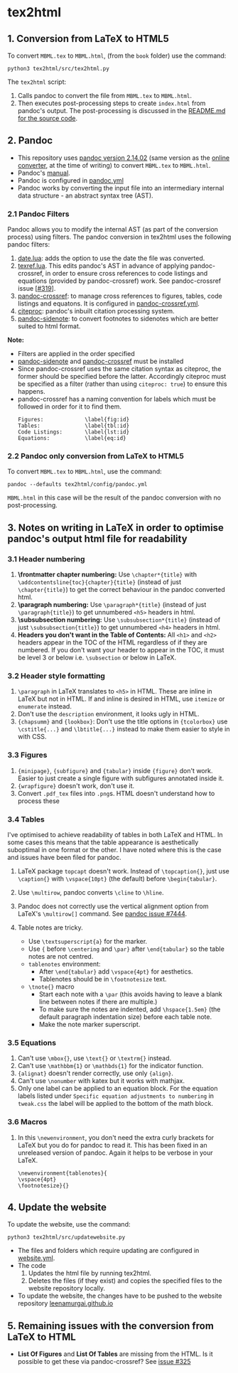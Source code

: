 # tex2html

## 1. Conversion from LaTeX to HTML5

To convert ```MBML.tex``` to ```MBML.html```, (from the ```book``` folder) use the command:

```
python3 tex2html/src/tex2html.py
```

The ```tex2html``` script:
1. Calls pandoc to convert the file from ```MBML.tex``` to ```MBML.html```.
2. Then executes post-processing steps to create ```index.html``` from pandoc's output. The post-processing is discussed in the [README.md for the source code](https://github.com/leenamurgai/leenamurgai.github.io/tree/main/tex2html).

## 2. Pandoc

- This repository uses [pandoc version 2.14.02](https://github.com/jgm/pandoc) (same version as the [online converter](https://pandoc.org/try/), at the time of writing) to convert  ```MBML.tex```  to ```MBML.html```.
- Pandoc's [manual](https://pandoc.org/MANUAL.html).
- Pandoc is configured in [pandoc.yml](https://github.com/leenamurgai/leenamurgai.github.io/tree/master/book/tex2html/config/pandoc.yml)
- Pandoc works by converting the input file into an intermediary internal data structure - an abstract syntax tree (AST).

### 2.1 Pandoc Filters

Pandoc allows you to modify the internal AST (as part of the conversion process) using filters. The pandoc conversion in tex2html uses the following pandoc filters:
1. [date.lua](https://github.com/leenamurgai/leenamurgai.github.io/tree/master/book/tex2html/filters/date.lua): adds the option to use the date the file was converted.
2. [texref.lua](https://github.com/leenamurgai/leenamurgai.github.io/tree/master/book/tex2html/filters/texref.lua). This edits pandoc's AST in advance of applying pandoc-crossref, in order to ensure cross references to code listings and equations (provided by pandoc-crossref) work. See pandoc-crossref issue [[#319](https://github.com/lierdakil/pandoc-crossref/issues/319)].
3. [pandoc-crossref](https://github.com/lierdakil/pandoc-crossref): to manage cross references to figures, tables, code listings and equatons. It is configured in [pandoc-crossref.yml](https://github.com/leenamurgai/leenamurgai.github.io/tree/master/book/tex2html/config/pandoc-crossref.yml).
4. [citeproc](https://pandoc.org/MANUAL.html#citation-rendering): pandoc's inbuilt citation processing system.
5. [pandoc-sidenote](https://github.com/jez/pandoc-sidenote): to convert footnotes to sidenotes which are better suited to html format.

**Note:**
- Filters are applied in the order specified
- [pandoc-sidenote](https://github.com/jez/pandoc-sidenote) and [pandoc-crossref](https://github.com/lierdakil/pandoc-crossref) must be installed
- Since pandoc-crossref uses the same citation syntax as citeproc, the former should be specified before the latter. Accordingly citeproc must be specified as a filter (rather than using ```citeproc: true```) to ensure this happens.
- pandoc-crossref has a naming convention for labels which must be followed in order for it to find them.
  ```
  Figures:             \label{fig:id}
  Tables:              \label{tbl:id}
  Code Listings:       \label{lst:id}
  Equations:           \label{eq:id}
  ```

### 2.2 Pandoc only conversion from LaTeX to HTML5

To convert ```MBML.tex``` to ```MBML.html```, use the command:
```
pandoc --defaults tex2html/config/pandoc.yml
```
```MBML.html``` in this case will be the result of the pandoc conversion with no post-processing.

## 3. Notes on writing in LaTeX in order to optimise pandoc's output html file for readability

### 3.1 Header numbering

1. **\frontmatter chapter numbering:** Use ```\chapter*{title}``` with ```\addcontentsline{toc}{chapter}{title}``` (instead of just ```\chapter{title}```) to get the correct behaviour in the pandoc converted html.
2. **\paragraph numbering:** Use ```\paragraph*{title}``` (instead of just ```\paragraph{title}```) to get unnumbered ```<h5>``` headers in html.
3. **\subsubsection numbering:** Use ```\subsubsection*{title}``` (instead of just ```\subsubsection{title}```) to get unnumbered ```<h4>``` headers in html.
4. **Headers you don't want in the Table of Contents:** All ```<h1>``` and ```<h2>``` headers appear in the TOC of the HTML regardless of if they are numbered. If you don't want your header to appear in the TOC, it must be level 3 or below i.e. ```\subsection``` or below in LaTeX.

### 3.2 Header style formatting

1. ```\paragraph``` in LaTeX translates to ```<h5>``` in HTML. These are inline in LaTeX but not in HTML. If and inline is desired in HTML, use ```itemize``` or ```enumerate```  instead.
2. Don't use the ```description``` environment, it looks ugly in HTML.
3. ```{chapsumm}``` and ```{lookbox}```: Don't use the title options in ```{tcolorbox}``` use ```\cstitle{...}``` and ```\lbtitle{...}``` instead to make them easier to style in with CSS.

### 3.3 Figures

1. ```{minipage}```, ```{subfigure}``` and ```{tabular}``` inside ```{figure}``` don't work. Easier to just create a single figure with subfigures annotated inside it.
2. ```{wrapfigure}``` doesn't work, don't use it.
3. Convert ```.pdf_tex``` files into ```.png```s. HTML doesn't understand how to process these

### 3.4 Tables

I've optimised to achieve readability of tables in both LaTeX and HTML. In some cases this means that the table appearance is aesthetically suboptimal in one format or the other. I have noted where this is the case and issues have been filed for pandoc.

1. LaTeX package ```topcapt``` doesn't work. Instead of ```\topcaption{}```, just use ```\caption{}``` with ```\vspace{10pt}``` (the default) before ```\begin{tabular}```.
2. Use ```\multirow```, pandoc converts ```\cline``` to ```\hline```.
3. Pandoc does not correctly use the vertical alignment option from LaTeX's ```\multirow[]``` command. See [pandoc issue #7444](https://github.com/jgm/pandoc/issues/7444).

4. Table notes are tricky.
   - Use ```\textsuperscript{a}``` for the marker.
   - Use ```{``` before ```\centering``` and ```\par}``` after ```\end{tabular}``` so the table notes are not centred.
   - ```tablenotes``` environment:
     - After ```\end{tabular}``` add ```\vspace{4pt}``` for aesthetics.
     - Tablenotes should be in ```\footnotesize``` text.
   - ```\tnote{}``` macro
     - Start each note with a ```\par``` (this avoids having to leave a blank line between notes if there are multiple.)
     - To make sure the notes are indented, add ```\hspace{1.5em}``` (the default paragraph indentation size) before each table note.
     - Make the note marker superscript.

### 3.5 Equations

1. Can't use ```\mbox{}```, use ```\text{}``` or ```\textrm{}``` instead.
2. Can't use ```\mathbbm{1}``` or ```\mathbds{1}``` for the indicator function.
5. ```{alignat}``` doesn't render correctly, use only ```{align}```.
3. Can't use ```\nonumber``` with katex but it works with mathjax.
4. Only one label can be applied to an equation block. For the equation labels listed under ```Specific equation adjustments to numbering``` in ```tweak.css``` the label will be applied to the bottom of the math block.

### 3.6 Macros

1. In this ```\newenvironment```, you don't need the extra curly brackets for LaTeX but you do for pandoc to read it. This has been fixed in an unreleased version of pandoc. Again it helps to be verbose in your LaTeX.
   ```
   \newenvironment{tablenotes}{
   \vspace{4pt}
   \footnotesize}{}
   ```
## 4. Update the website

To update the website, use the command:
```
python3 tex2html/src/updatewebsite.py
```

- The files and folders which require updating are configured in [website.yml](https://github.com/leenamurgai/leenamurgai.github.io/tree/master/book/tex2html/config/wesite.yml).
- The code
  1. Updates the html file by running tex2html.
  2. Deletes the files (if they exist) and copies the specified files to the website repository locally.
- To update the website, the changes have to be pushed to the website repository [leenamurgai.github.io](https://github.com/leenamurgai/leenamurgai.github.io)

## 5. Remaining issues with the conversion from LaTeX to HTML

- **List Of Figures** and **List Of Tables** are missing from the HTML. Is it possible to get these via pandoc-crossref? See [issue #325](https://github.com/lierdakil/pandoc-crossref/issues/325)

